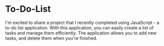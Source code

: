 # To-Do-List
I'm excited to share a project that I recently completed using JavaScript - a to-do list application. With this application, you can easily create a list of tasks and manage them efficiently. The application allows you to add new tasks, and delete them when you're finished.
